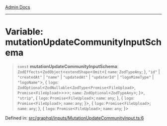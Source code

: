 [Admin Docs](/)

***

# Variable: mutationUpdateCommunityInputSchema

> `const` **mutationUpdateCommunityInputSchema**: `ZodEffects`\<`ZodObject`\<`extendShape`\<`Omit`\<\{ `name`: `ZodTypeAny`; \}, `"id"` \| `"createdAt"` \| `"name"` \| `"updatedAt"` \| `"updaterId"` \| `"logoMimeType"` \| `"logoName"`\>, \{ `logo`: `ZodOptional`\<`ZodNullable`\<`ZodType`\<`Promise`\<`FileUpload`\>, `Promise`\<`FileUpload`\>\>\>\>; `name`: `ZodOptional`\<`ZodTypeAny`\>; \}\>, `"strip"`, \{ `logo`: `Promise`\<`FileUpload`\>; `name`: `any`; \}, \{ `logo`: `Promise`\<`FileUpload`\>; `name`: `any`; \}\>, \{ `logo`: `Promise`\<`FileUpload`\>; `name`: `any`; \}, \{ `logo`: `Promise`\<`FileUpload`\>; `name`: `any`; \}\>

Defined in: [src/graphql/inputs/MutationUpdateCommunityInput.ts:6](https://github.com/PalisadoesFoundation/talawa-api/blob/5c2e90552414053c7e52a1a2621c3724f43bf6ad/src/graphql/inputs/MutationUpdateCommunityInput.ts#L6)
